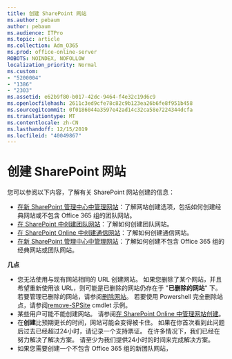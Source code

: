 ```yaml
---
title: 创建 SharePoint 网站
ms.author: pebaum
author: pebaum
ms.audience: ITPro
ms.topic: article
ms.collection: Adm_O365
ms.prod: office-online-server
ROBOTS: NOINDEX, NOFOLLOW
localization_priority: Normal
ms.custom:
- "5200004"
- "1386"
- "2303"
ms.assetid: e62b9f80-b017-42dc-9464-f4e32c19d6c9
ms.openlocfilehash: 2611c3ed9cfe78c82c9b123ea26b6fe8f951b458
ms.sourcegitcommit: 0f0186044a3597e42ad14c32ca58e7224344dcfa
ms.translationtype: MT
ms.contentlocale: zh-CN
ms.lasthandoff: 12/15/2019
ms.locfileid: "40049867"
---
```

# <a name="create-a-sharepoint-site"></a>创建 SharePoint 网站

您可以参阅以下内容，了解有关 SharePoint 网站创建的信息：
- [在新 SharePoint 管理中心中管理网站](https://docs.microsoft.com/sharepoint/manage-site-creation)：了解网站创建选项，包括如何创建经典网站或不包含 Office 365 组的团队网站。
- [在 SharePoint 中创建团队网站](https://support.office.com/article/create-a-team-site-in-sharepoint-ef10c1e7-15f3-42a3-98aa-b5972711777d)：了解如何创建团队网站。
- [在 SharePoint Online 中创建通信网站](https://support.office.com/article/7fb44b20-a72f-4d2c-9173-fc8f59ba50eb)：了解如何创建通信网站。
- [在新 SharePoint 管理中心中管理网站](https://docs.microsoft.com/sharepoint/manage-sites-in-new-admin-center#create-a-site)：了解如何创建不包含 Office 365 组的经典网站或团队网站。


  
**几点**
- 您无法使用与现有网站相同的 URL 创建网站。 如果您删除了某个网站，并且希望重新使用该 URL，则可能是已删除的网站仍存在于 "**已删除的网站**" 下。 若要管理已删除的网站，请参阅[删除网站](https://docs.microsoft.com/sharepoint/manage-sites-in-new-admin-center#delete-a-site)。 若要使用 Powershell 完全删除站点，请参阅[remove-SPSite](https://docs.microsoft.com/sharepoint/manage-sites-in-new-admin-center#delete-a-site) cmdlet 示例。
- 某些用户可能不能创建网站。 请参阅[在 SharePoint Online 中管理网站创建](https://docs.microsoft.com/sharepoint/manage-site-creation)。
- 在**创建**比预期更长的时间，网站可能会变得被卡住。 如果在你首次看到此问题后过去已经超过24小时，请记录一个支持票证。 在许多情况下，我们已经在努力解决了解决方案。 请至少为我们提供24小时的时间来完成解决方案。
- 如果您需要创建一个不包含 Office 365 组的新团队网站， 


